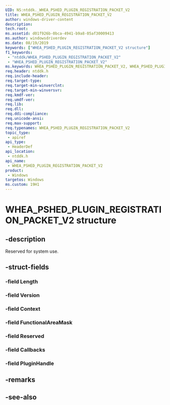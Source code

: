 ```yaml
---
UID: NS:ntddk._WHEA_PSHED_PLUGIN_REGISTRATION_PACKET_V2
title: WHEA_PSHED_PLUGIN_REGISTRATION_PACKET_V2
author: windows-driver-content
description: 
tech.root:
ms.assetid: d01f926b-0bca-4941-b9a8-05af30009413
ms.author: windowsdriverdev
ms.date: 08/19/2019
keywords: ["WHEA_PSHED_PLUGIN_REGISTRATION_PACKET_V2 structure"]
f1_keywords:
 - "ntddk/WHEA_PSHED_PLUGIN_REGISTRATION_PACKET_V2"
 - "WHEA_PSHED_PLUGIN_REGISTRATION_PACKET_V2"
ms.keywords: WHEA_PSHED_PLUGIN_REGISTRATION_PACKET_V2, WHEA_PSHED_PLUGIN_REGISTRATION_PACKET_V2, WHEA_PSHED_PLUGIN_REGISTRATION_PACKET, *PWHEA_PSHED_PLUGIN_REGISTRATION_PACKET
req.header: ntddk.h
req.include-header:
req.target-type:
req.target-min-winverclnt:
req.target-min-winversvr:
req.kmdf-ver:
req.umdf-ver:
req.lib:
req.dll:
req.ddi-compliance:
req.unicode-ansi:
req.max-support:
req.typenames: WHEA_PSHED_PLUGIN_REGISTRATION_PACKET_V2
topic_type: 
 - apiref
api_type: 
 - HeaderDef
api_location: 
 - ntddk.h
api_name: 
 - WHEA_PSHED_PLUGIN_REGISTRATION_PACKET_V2
product: 
 - Windows
targetos: Windows
ms.custom: 19H1
---
```


# WHEA_PSHED_PLUGIN_REGISTRATION_PACKET_V2 structure

## -description

Reserved for system use.

## -struct-fields

### -field Length
 
### -field Version
 
### -field Context
 
### -field FunctionalAreaMask
 
### -field Reserved
 
### -field Callbacks
 
### -field PluginHandle
 

## -remarks

## -see-also
